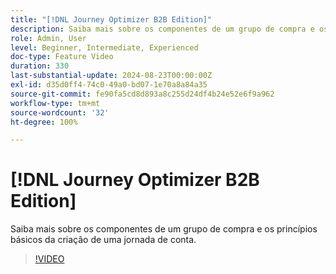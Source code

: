 ```yaml
---
title: "[!DNL Journey Optimizer B2B Edition]"
description: Saiba mais sobre os componentes de um grupo de compra e os princípios básicos da criação de uma jornada de conta.
role: Admin, User
level: Beginner, Intermediate, Experienced
doc-type: Feature Video
duration: 330
last-substantial-update: 2024-08-23T00:00:00Z
exl-id: d35d0ff4-74c0-49a0-bd07-1e70a8a84a35
source-git-commit: fe90fa5cd8d893a8c255d24df4b24e52e6f9a962
workflow-type: tm+mt
source-wordcount: '32'
ht-degree: 100%

---
```


# [!DNL Journey Optimizer B2B Edition]

Saiba mais sobre os componentes de um grupo de compra e os princípios básicos da criação de uma jornada de conta.

>[!VIDEO](https://video.tv.adobe.com/v/3432054/?learn=on)

